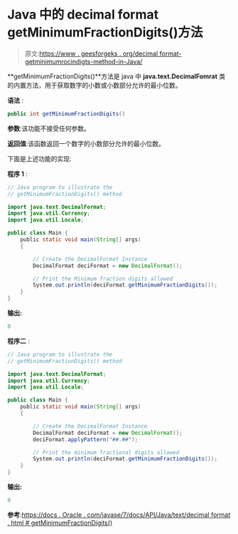 # Java 中的 decimal format getMinimumFractionDigits()方法

> 原文:[https://www . geesforgeks . org/decimal format-getminimumrocindigts-method-in-Java/](https://www.geeksforgeeks.org/decimalformat-getminimumfractiondigits-method-in-java/)

**getMinimumFractionDigits()**方法是 java 中 **java.text.DecimalFomrat** 类的内置方法，用于获取数字的小数或小数部分允许的最小位数。

**语法** :

```java
public int getMinimumFractionDigits()

```

**参数**:该功能不接受任何参数。

**返回值**:该函数返回一个数字的小数部分允许的最小位数。

下面是上述功能的实现:

**程序 1** :

```java
// Java program to illustrate the
// getMinimumFractionDigits() method

import java.text.DecimalFormat;
import java.util.Currency;
import java.util.Locale;

public class Main {
    public static void main(String[] args)
    {

        // Create the DecimalFormat Instance
        DecimalFormat deciFormat = new DecimalFormat();

        // Print the Minimum fraction digits allowed
        System.out.println(deciFormat.getMinimumFractionDigits());
    }
}
```

**输出:**

```java
0

```

**程序二** :

```java
// Java program to illustrate the
// getMinimumFractionDigits() method

import java.text.DecimalFormat;
import java.util.Currency;
import java.util.Locale;

public class Main {
    public static void main(String[] args)
    {

        // Create the DecimalFormat Instance
        DecimalFormat deciFormat = new DecimalFormat();
        deciFormat.applyPattern("##.##");

        // Print the minimum fractional digits allowed
        System.out.println(deciFormat.getMinimumFractionDigits());
    }
}
```

**输出:**

```java
0

```

**参考**:[https://docs . Oracle . com/javase/7/docs/API/Java/text/decimal format . html # getMinimumFractionDigits()](https://docs.oracle.com/javase/7/docs/api/java/text/DecimalFormat.html#getMinimumFractionDigits())